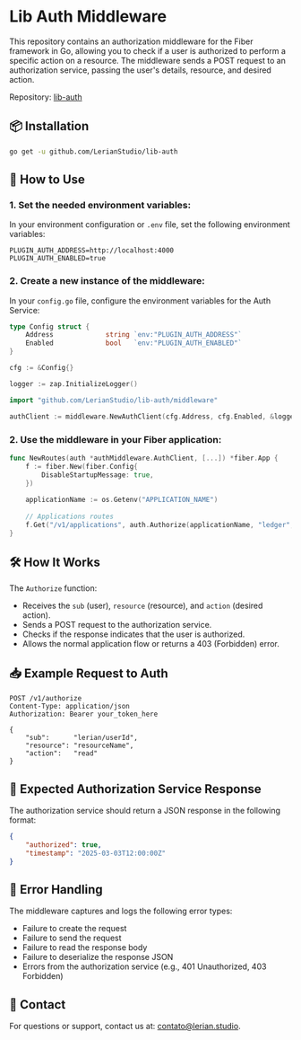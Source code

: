 # Lib Auth Middleware

This repository contains an authorization middleware for the Fiber framework in Go, allowing you to check if a user is authorized to perform a specific action on a resource. The middleware sends a POST request to an authorization service, passing the user's details, resource, and desired action.

Repository: [lib-auth](https://github.com/LerianStudio/lib-auth)

## 📦 Installation

```bash
go get -u github.com/LerianStudio/lib-auth
```

## 🚀 How to Use

### 1. Set the needed environment variables:

In your environment configuration or `.env` file, set the following environment variables:

```dotenv
PLUGIN_AUTH_ADDRESS=http://localhost:4000
PLUGIN_AUTH_ENABLED=true
```

### 2. Create a new instance of the middleware:

In your `config.go` file, configure the environment variables for the Auth Service:

```go
type Config struct {
    Address             string `env:"PLUGIN_AUTH_ADDRESS"`
    Enabled             bool   `env:"PLUGIN_AUTH_ENABLED"`
}

cfg := &Config{}

logger := zap.InitializeLogger()
```

```go
import "github.com/LerianStudio/lib-auth/middleware"

authClient := middleware.NewAuthClient(cfg.Address, cfg.Enabled, &logger)
```

### 2. Use the middleware in your Fiber application:

```go
func NewRoutes(auth *authMiddleware.AuthClient, [...]) *fiber.App {
    f := fiber.New(fiber.Config{
        DisableStartupMessage: true,
    })
    
    applicationName := os.Getenv("APPLICATION_NAME")
    
    // Applications routes
    f.Get("/v1/applications", auth.Authorize(applicationName, "ledger", "get"), applicationHandler.GetApplications)
}
```

## 🛠️ How It Works

The `Authorize` function:

* Receives the `sub` (user), `resource` (resource), and `action` (desired action).
* Sends a POST request to the authorization service.
* Checks if the response indicates that the user is authorized.
* Allows the normal application flow or returns a 403 (Forbidden) error.

## 📥 Example Request to Auth

```http
POST /v1/authorize
Content-Type: application/json
Authorization: Bearer your_token_here

{
    "sub":      "lerian/userId",
    "resource": "resourceName",
    "action":   "read"
}
```

## 📡 Expected Authorization Service Response

The authorization service should return a JSON response in the following format:

```json
{
    "authorized": true,
    "timestamp": "2025-03-03T12:00:00Z"
}
```

## 🚧 Error Handling

The middleware captures and logs the following error types:

* Failure to create the request
* Failure to send the request
* Failure to read the response body
* Failure to deserialize the response JSON
* Errors from the authorization service (e.g., 401 Unauthorized, 403 Forbidden)

## 📧 Contact

For questions or support, contact us at: [contato@lerian.studio](mailto:contato@lerian.studio).
